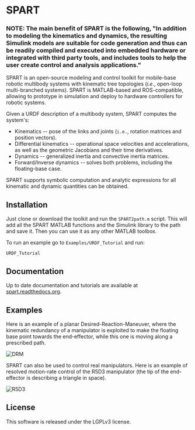 # SPART

### NOTE: The main benefit of SPART is the following, "In addition to modeling the kinematics and dynamics, the resulting Simulink models are suitable for code generation and thus can be readily compiled and executed into embedded hardware or integrated with third party tools, and includes tools to help the user create control and analysis applications."

SPART is an open-source modeling and control toolkit for mobile-base robotic multibody systems with kinematic tree topologies (*i.e.*, open-loop multi-branched systems).
SPART is MATLAB-based and ROS-compatible, allowing to prototype in simulation and deploy to hardware controllers for robotic systems.

Given a URDF description of a multibody system, SPART computes the system's:

* Kinematics -- pose of the links and joints (`i.e.`, rotation matrices and position vectors).
* Differential kinematics -- operational space velocities and accelerations, as well as the geometric Jacobians and their time derivatives.
* Dynamics -- generalized inertia and convective inertia matrices.
* Forward/Inverse dynamics -- solves both problems, including the floating-base case.

SPART supports symbolic computation and analytic expressions for all kinematic and dynamic quantities can be obtained.


## Installation

Just clone or download the toolkit and run the `SPART2path.m` script. This will add all the SPART MATLAB functions and the Simulink library to the path and save it. Then you can use it as any other MATLAB toolbox.

To run an example go to `Examples/URDF_Tutorial` and run:

	URDF_Tutorial

## Documentation

Up to date documentation and tutorials are available at [spart.readthedocs.org](http://spart.readthedocs.org).

## Examples

Here is an example of a planar Desired-Reaction-Maneuver, where the kinematic redundancy of a manipulator is exploited to make the floating base point towards the end-effector, while this one is moving along a prescribed path.

![DRM](docs/source/Figures/DRM.gif "Desired-Reaction-Maneuver")

SPART can also be used to control real manipulators. Here is an example of resolved motion-rate control of the R5D3 manipulator (the tip of the end-effector is describing a triangle in space).

![R5D3](docs/source/Figures/R5D3.gif "R5D3 resolved motion-rate control")

## License

This software is released under the LGPLv3 license.



